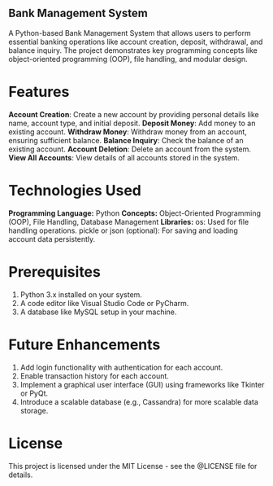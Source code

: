## Bank Management System

A Python-based Bank Management System that allows users to perform essential banking operations like account creation, deposit, withdrawal, and balance inquiry. The project demonstrates key programming concepts like object-oriented programming (OOP), file handling, and modular design.

# Features
**Account Creation**: Create a new account by providing personal details like name, account type, and initial deposit.
**Deposit Money**: Add money to an existing account.
**Withdraw Money**: Withdraw money from an account, ensuring sufficient balance.
**Balance Inquiry**: Check the balance of an existing account.
**Account Deletion**: Delete an account from the system.
**View All Accounts**: View details of all accounts stored in the system.

# Technologies Used
**Programming Language:** Python
**Concepts:** Object-Oriented Programming (OOP), File Handling, Database Management
**Libraries:**
    os: Used for file handling operations.
    pickle or json (optional): For saving and loading account data persistently.

# Prerequisites
1. Python 3.x installed on your system.
2. A code editor like Visual Studio Code or PyCharm.
3. A database like MySQL setup in your machine.

# Future Enhancements
1. Add login functionality with authentication for each account.
2. Enable transaction history for each account.
3. Implement a graphical user interface (GUI) using frameworks like Tkinter or PyQt.
4. Introduce a scalable database (e.g., Cassandra) for more scalable data storage.

# License
This project is licensed under the MIT License - see the @LICENSE file for details.
